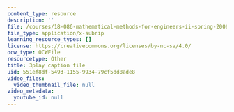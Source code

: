 ```yaml
---
content_type: resource
description: ''
file: /courses/18-086-mathematical-methods-for-engineers-ii-spring-2006/551ef8df54931155993479cf5dd8ade8_pEuuJ5E7ZS0.srt
file_type: application/x-subrip
learning_resource_types: []
license: https://creativecommons.org/licenses/by-nc-sa/4.0/
ocw_type: OCWFile
resourcetype: Other
title: 3play caption file
uid: 551ef8df-5493-1155-9934-79cf5dd8ade8
video_files:
  video_thumbnail_file: null
video_metadata:
  youtube_id: null
---
```

